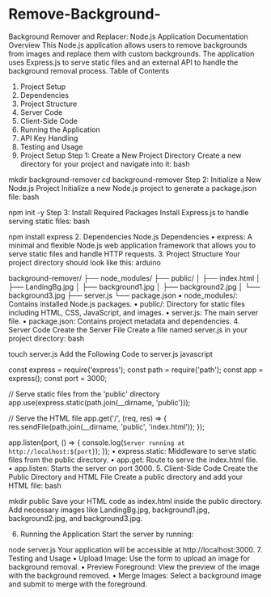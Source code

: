 # Remove-Background-
Background Remover and Replacer: Node.js Application Documentation
Overview
This Node.js application allows users to remove backgrounds from images and replace them with custom backgrounds. The application uses Express.js to serve static files and an external API to handle the background removal process.
Table of Contents
1.	Project Setup
2.	Dependencies
3.	Project Structure
4.	Server Code
5.	Client-Side Code
6.	Running the Application
7.	API Key Handling
8.	Testing and Usage
1. Project Setup
Step 1: Create a New Project Directory
Create a new directory for your project and navigate into it:
bash
 
mkdir background-remover
cd background-remover
Step 2: Initialize a New Node.js Project
Initialize a new Node.js project to generate a package.json file:
bash
 
npm init -y
Step 3: Install Required Packages
Install Express.js to handle serving static files:
bash
 
npm install express
2. Dependencies
Node.js Dependencies
•	express: A minimal and flexible Node.js web application framework that allows you to serve static files and handle HTTP requests.
3. Project Structure
Your project directory should look like this:
arduino
 
background-remover/
├── node_modules/
├── public/
│   ├── index.html
│   ├── LandingBg.jpg
│   ├── background1.jpg
│   ├── background2.jpg
│   └── background3.jpg
├── server.js
└── package.json
•	node_modules/: Contains installed Node.js packages.
•	public/: Directory for static files including HTML, CSS, JavaScript, and images.
•	server.js: The main server file.
•	package.json: Contains project metadata and dependencies.
4. Server Code
Create the Server File
Create a file named server.js in your project directory:
bash
 
touch server.js
Add the Following Code to server.js
javascript
 
const express = require('express');
const path = require('path');
const app = express();
const port = 3000;

// Serve static files from the 'public' directory
app.use(express.static(path.join(__dirname, 'public')));

// Serve the HTML file
app.get('/', (req, res) => {
    res.sendFile(path.join(__dirname, 'public', 'index.html'));
});

app.listen(port, () => {
    console.log(`Server running at http://localhost:${port}`);
});
•	express.static: Middleware to serve static files from the public directory.
•	app.get: Route to serve the index.html file.
•	app.listen: Starts the server on port 3000.
5. Client-Side Code
Create the Public Directory and HTML File
Create a public directory and add your HTML file:
bash
 
mkdir public
Save your HTML code as index.html inside the public directory. Add necessary images like LandingBg.jpg, background1.jpg, background2.jpg, and background3.jpg.

            
6. Running the Application
Start the server by running:
 
node server.js
Your application will be accessible at http://localhost:3000.
7. Testing and Usage
•	Upload Image: Use the form to upload an image for background removal.
•	Preview Foreground: View the preview of the image with the background removed.
•	Merge Images: Select a background image and submit to merge with the foreground.

